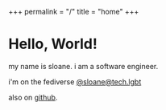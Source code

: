 +++
permalink = "/"
title = "home"
+++

# Hello, World!

my name is sloane. i am a software engineer.

i'm on the fediverse [@sloane@tech.lgbt](https://tech.lgbt/@sloane)

also on [github](https://github.com/sloanelybutsurely).
